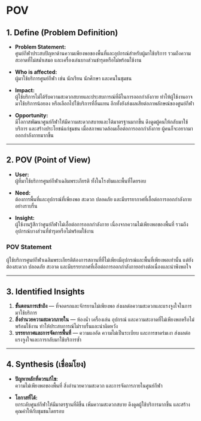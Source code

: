 # POV

## 1. Define (Problem Definition)
- **Problem Statement:**  
  ศูนย์กีฬาประสบปัญหาด้านความเพียงพอของพื้นที่และอุปกรณ์สำหรับผู้มาใช้บริการ รวมถึงความสะอาดที่ไม่สม่ำเสมอ และเครื่องเล่นบางส่วนชำรุดหรือไม่พร้อมใช้งาน  

- **Who is affected:**  
  ผู้มาใช้บริการศูนย์กีฬา เช่น นักเรียน นักศึกษา และคนในชุมชน  

- **Impact:**  
  ผู้ใช้บริการไม่ได้รับความสะดวกสบายและประสบการณ์ที่ดีในการออกกำลังกาย ทำให้ผู้ใช้งานอาจมาใช้บริการน้อยลง หรือเลือกไปใช้บริการที่อื่นแทน อีกทั้งยังส่งผลเสียต่อภาพลักษณ์ของศูนย์กีฬา  

- **Opportunity:**  
  มีโอกาสพัฒนาศูนย์กีฬาให้มีความสะดวกสบายและได้มาตรฐานมากขึ้น ดึงดูดผู้คนให้กลับมาใช้บริการ และสร้างประโยชน์แก่ชุมชน เมื่อสภาพแวดล้อมเอื้อต่อการออกกำลังกาย ผู้คนก็จะอยากมาออกกำลังกายมากขึ้น  

---

## 2. POV (Point of View)
- **User:**  
  ผู้ที่มาใช้บริการศูนย์กีฬาเฉลิมพระเกียรติ ทั้งในโรงยิมและพื้นที่โดยรอบ  

- **Need:**  
  ต้องการพื้นที่และอุปกรณ์ที่เพียงพอ สะดวก ปลอดภัย และมีบรรยากาศที่เอื้อต่อการออกกำลังกายอย่างราบรื่น  

- **Insight:**  
  ผู้ใช้งานรู้สึกว่าศูนย์กีฬาไม่เอื้อต่อการออกกำลังกาย เนื่องจากความไม่เพียงพอของพื้นที่ รวมถึงอุปกรณ์บางส่วนที่ชำรุดหรือไม่พร้อมใช้งาน  

### POV Statement
ผู้ใช้บริการศูนย์กีฬาเฉลิมพระเกียรติต้องการสถานที่ที่ไม่เพียงมีอุปกรณ์และพื้นที่เพียงพอเท่านั้น แต่ยังต้องสะดวก ปลอดภัย สะอาด และมีบรรยากาศที่เอื้อต่อการออกกำลังกายอย่างต่อเนื่องและน่าพึงพอใจ  

---

## 3. Identified Insights
1. **ขั้นตอนการเข้าถึง** — ที่จอดรถและจักรยานไม่เพียงพอ ส่งผลต่อความสะดวกและแรงจูงใจในการมาใช้บริการ  
2. **สิ่งอำนวยความสะดวกภายใน** — ห้องน้ำ เครื่องเล่น อุปกรณ์ และความสะอาดที่ไม่เพียงพอหรือไม่พร้อมใช้งาน ทำให้ประสบการณ์ไม่ราบรื่นและน่าผิดหวัง  
3. **บรรยากาศและการจัดการพื้นที่** — ความแออัด ความไม่เป็นระเบียบ และการขาดร่มเงา ส่งผลต่อแรงจูงใจและการกลับมาใช้บริการซ้ำ  

---

## 4. Synthesis (เชื่อมโยง)
- **ปัญหาหลักที่ควรแก้ไข:**  
  ความไม่เพียงพอของพื้นที่ สิ่งอำนวยความสะดวก และการจัดการภายในศูนย์กีฬา  

- **โอกาสที่ได้:**  
  ยกระดับศูนย์กีฬาให้มีมาตรฐานที่ดีขึ้น เพิ่มความสะดวกสบาย ดึงดูดผู้ใช้บริการมากขึ้น และสร้างคุณค่าให้กับชุมชนโดยรอบ  
